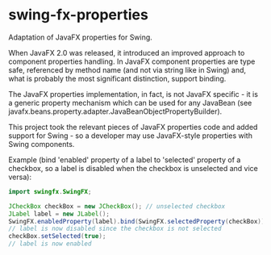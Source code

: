 # swing-fx-properties
Adaptation of JavaFX properties for Swing.

When JavaFX 2.0 was released, it introduced an improved approach to component properties handling.
In JavaFX component properties are type safe, referenced by method name (and not via string like in Swing) and, what is probably the most significant distinction, support binding.

The JavaFX properties implementation, in fact, is not JavaFX specific - it is a generic property mechanism which can be used for any JavaBean (see javafx.beans.property.adapter.JavaBeanObjectPropertyBuilder).

This project took the relevant pieces of JavaFX properties code and added support for Swing - so a developer may use JavaFX-style properties with Swing components.

Example (bind 'enabled' property of a label to 'selected' property of a checkbox, so a label is disabled when the checkbox is unselected and vice versa):
```java
import swingfx.SwingFX;

JCheckBox checkBox = new JCheckBox(); // unselected checkbox
JLabel label = new JLabel();
SwingFX.enabledProperty(label).bind(SwingFX.selectedProperty(checkBox));
// label is now disabled since the checkbox is not selected
checkBox.setSelected(true);
// label is now enabled
```
